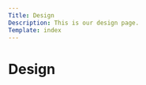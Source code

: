 ```yaml
---
Title: Design
Description: This is our design page.
Template: index
---
```


Design
==========================
